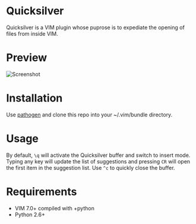 Quicksilver
===========

Quicksilver is a VIM plugin whose puprose is to expediate the opening of
files from inside VIM.

# Preview

![Screenshot](http://farm4.static.flickr.com/3497/5699173083_56198782fe_z.jpg)

# Installation

Use [pathogen][1] and clone this repo into your ~/.vim/bundle directory.

# Usage

By default, `\q` will activate the Quicksilver buffer and switch to
insert mode. Typing any key will update the list of suggestions and
pressing `CR` will open the first item in the suggestion list. Use `^c`
to quickly close the buffer.

# Requirements

* VIM 7.0+ compiled with +python
* Python 2.6+

[1]: http://github.com/tpope/vim-pathogen
